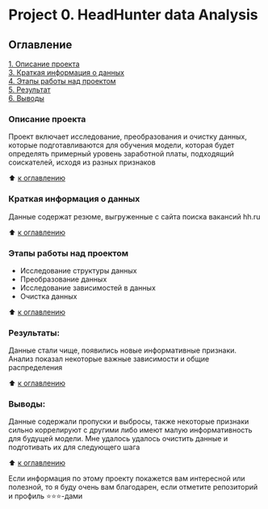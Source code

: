 # Project 0. HeadHunter data Analysis

## Оглавление  
[1. Описание проекта](.README.md#Описание-проекта)  
[3. Краткая информация о данных](.README.md#Краткая-информация-о-данных)  
[4. Этапы работы над проектом](.README.md#Этапы-работы-над-проектом)  
[5. Результат](.README.md#Результат)    
[6. Выводы](.README.md#Выводы) 

### Описание проекта    
Проект включает исследование, преобразования и очистку данных, которые подготавливаются для обучения модели, которая будет определять примерный уровень заработной платы, подходящий соискателей, исходя из разных признаков

:arrow_up: [к оглавлению](_)

### Краткая информация о данных
Данные содержат резюме, выгруженные с сайта поиска вакансий hh.ru 
  
:arrow_up: [к оглавлению](.README.md#Оглавление)

### Этапы работы над проектом  
- Исследование структуры данных
- Преобразование данных 
- Исследование зависимостей в данных
- Очистка данных

:arrow_up: [к оглавлению](.README.md#Оглавление)


### Результаты:  
Данные стали чище, появились новые информативные признаки. Анализ показал некоторые важные зависимости и общие распределения

:arrow_up: [к оглавлению](.README.md#Оглавление)


### Выводы:  
Данные содержали пропуски и выбросы, также некоторые признаки сильно коррелируют с другими либо имеют малую информативность для будущей модели. Мне удалось удалось очистить данные и подготивать их для следующего шага

:arrow_up: [к оглавлению](.README.md#Оглавление)

Если информация по этому проекту покажется вам интересной или полезной, то я буду очень вам благодарен, если отметите репозиторий и профиль ⭐️⭐️⭐️-дами